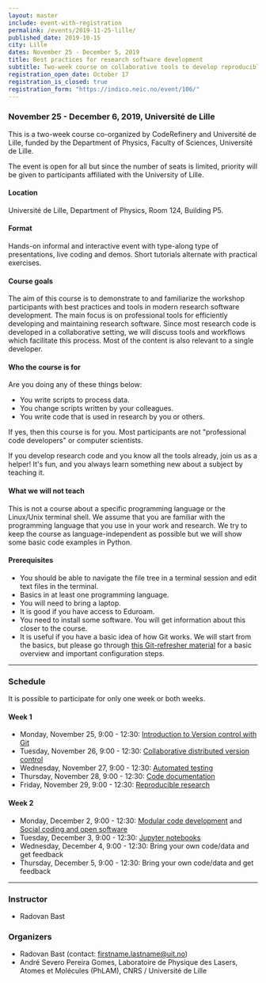 ```yaml
---
layout: master
include: event-with-registration
permalink: /events/2019-11-25-lille/
published_date: 2019-10-15
city: Lille
dates: November 25 - December 5, 2019
title: Best practices for research software development
subtitle: Two-week course on collaborative tools to develop reproducible software
registration_open_date: October 17
registration_is_closed: true
registration_form: "https://indico.neic.no/event/106/"
---
```


### November 25 - December 6, 2019, Université de Lille

This is a two-week course co-organized by CodeRefinery and Université de Lille,
funded by the Department of Physics, Faculty of Sciences, Université de Lille.

The event is open for all but since the number of seats is limited, priority
will be given to participants affiliated with the University of Lille.


#### Location

Université de Lille, Department of Physics, Room 124, Building P5.


#### Format

Hands-on informal and interactive event with type-along type of
presentations, live coding and demos. Short tutorials alternate with practical
exercises.


#### Course goals

The aim of this course is to demonstrate to and familiarize
the workshop participants with best practices and tools in modern research
software development. The main focus is on professional tools
for efficiently developing and maintaining research software.
Since most research code is developed in a collaborative
setting, we will discuss tools and workflows which facilitate
this process. Most of the content is also relevant to
a single developer.


#### Who the course is for

Are you doing any of these things below:
- You write scripts to process data.
- You change scripts written by your colleagues.
- You write code that is used in research by you or others.

If yes, then this course is for you.  Most participants are not
"professional code developers" or computer scientists.

If you develop research code and you know all the tools
already, join us as a helper! It's fun, and you always learn
something new about a subject by teaching it.


#### What we will not teach

This is not a course about a specific programming language or
the Linux/Unix terminal shell.  We assume that you are familiar with the programming
language that you use in your work and research.  We try to keep the course as
language-independent as possible but we will show some basic code examples in
Python.


#### Prerequisites

- You should be able to navigate the file tree in a terminal session and edit text files in the terminal.
- Basics in at least one programming language.
- You will need to bring a laptop.
- It is good if you have access to Eduroam.
- You need to install some software. You will get information about this closer to the course.
- It is useful if you have a basic idea of how Git works. We will start from the basics, but please go through <a href="https://coderefinery.github.io/git-refresher/">this Git-refresher material</a> for a basic overview and important configuration steps.

---

### Schedule

It is possible to participate for only one week or both weeks.

#### Week 1
- Monday, November 25, 9:00 - 12:30: [Introduction to Version control with Git](https://coderefinery.github.io/git-intro/)
- Tuesday, November 26, 9:00 - 12:30: [Collaborative distributed version control](https://coderefinery.github.io/git-collaborative/)
- Wednesday, November 27, 9:00 - 12:30: [Automated testing](https://coderefinery.github.io/testing/)
- Thursday, November 28, 9:00 - 12:30: [Code documentation](https://coderefinery.github.io/documentation/)
- Friday, November 29, 9:00 - 12:30: [Reproducible research](https://coderefinery.github.io/reproducible-research/)

#### Week 2
- Monday, December 2, 9:00 - 12:30: [Modular code development](http://cicero.xyz/v3/remark/0.14.0/github.com/coderefinery/modular-code-development/master/talk.md) and [Social coding and open software](http://cicero.xyz/v3/remark/0.14.0/github.com/coderefinery/social-coding/master/talk.md)
- Tuesday, December 3, 9:00 - 12:30: [Jupyter notebooks](https://coderefinery.github.io/jupyter/)
- Wednesday, December 4, 9:00 - 12:30: Bring your own code/data and get feedback
- Thursday, December 5, 9:00 - 12:30: Bring your own code/data and get feedback

---

### Instructor

- Radovan Bast


### Organizers

- Radovan Bast (contact: firstname.lastname@uit.no)
- André Severo Pereira Gomes, Laboratoire de Physique des Lasers, Atomes et Molécules (PhLAM), CNRS / Université de Lille
